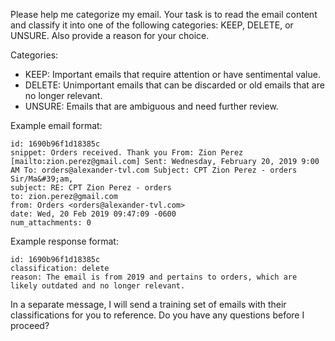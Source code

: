 Please help me categorize my email. Your task is to read the email content and classify it into one of the following categories: KEEP, DELETE, or UNSURE. Also provide a reason for your choice.

Categories:
* KEEP: Important emails that require attention or have sentimental value.
* DELETE: Unimportant emails that can be discarded or old emails that are no longer relevant.
* UNSURE: Emails that are ambiguous and need further review.

Example email format:

```
id: 1690b96f1d18385c
snippet: Orders received. Thank you From: Zion Perez [mailto:zion.perez@gmail.com] Sent: Wednesday, February 20, 2019 9:00 AM To: orders@alexander-tvl.com Subject: CPT Zion Perez - orders Sir/Ma&#39;am,
subject: RE: CPT Zion Perez - orders
to: zion.perez@gmail.com
from: Orders <orders@alexander-tvl.com>
date: Wed, 20 Feb 2019 09:47:09 -0600
num_attachments: 0
```

Example response format:

```
id: 1690b96f1d18385c
classification: delete
reason: The email is from 2019 and pertains to orders, which are likely outdated and no longer relevant.
```

In a separate message, I will send a training set of emails with their classifications for you to reference. Do you have any questions before I proceed?